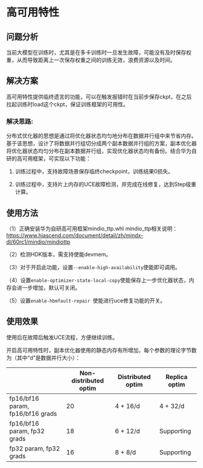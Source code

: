 # 高可用特性

## 问题分析

当前大模型在训练时，尤其是在多卡训练时一旦发生故障，可能没有及时保存权重，从而导致距离上一次保存权重之间的训练无效，浪费资源以及时间。

## 解决方案

高可用特性提供临终遗言的功能，可以在触发报错时在当前步保存ckpt，在之后拉起训练时load这个ckpt，保证训练框架的可用性。

### 解决思路:

分布式优化器的思想是通过将优化器状态均匀地分布在数据并行组中来节省内存。基于该思想，设计了将数据并行组切分成两个副本数据并行组的方案，副本优化器将优化器状态均匀分布在副本数据并行组，实现优化器状态均有备份。结合华为自研的高可用框架，可实现以下功能：
1. 训练过程中，支持故障场景保存临终checkpoint，训练结果0损失。

2. 训练过程中，支持片上内存的UCE故障检测，并完成在线修复，达到Step级重计算。

## 使用方法

（1）正确安装华为自研高可用框架mindio_ttp.whl mindio_ttp相关说明：https://www.hiascend.com/document/detail/zh/mindx-dl/60rc1/mindio/mindiottp

（2）检测HDK版本，需支持使能devmem。

（3）对于开启此功能，设置`--enable-high-availability`使能即可调用。

（4）设置`enable-optimizer-state-local-copy`使能保存上一步优化器状态，内存会进一步增加，默认可关闭。

（5）设置`enable-hbmfault-repair `使能进行uce修复功能的开关。

## 使用效果

使用后在故障后触发UCE流程，方便继续训练。

开启高可用特性时，副本优化器使用的静态内存有所增加，每个参数的理论字节数为（其中“d”是数据并行大小）：

|                                  | Non-distributed optim | Distributed optim | Replica optim |
|----------------------------------| ------ | ------ |---------------|
| fp16/bf16 param, fp16/bf16 grads | 20 | 4 + 16/d | 4 + 32/d       |
| fp16/bf16 param, fp32 grads      | 18 | 6 + 12/d | Supporting      |
| fp32 param, fp32 grads           | 16 | 8 + 8/d  | Supporting      |
